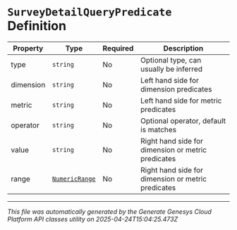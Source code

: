 # `SurveyDetailQueryPredicate` Definition

| Property | Type | Required | Description |
|----------|------|----------|-------------|
| type | `string` | No | Optional type, can usually be inferred |
| dimension | `string` | No | Left hand side for dimension predicates |
| metric | `string` | No | Left hand side for metric predicates |
| operator | `string` | No | Optional operator, default is matches |
| value | `string` | No | Right hand side for dimension or metric predicates |
| range | [`NumericRange`](numericrange-definition.md) | No | Right hand side for dimension or metric predicates |

---

*This file was automatically generated by the Generate Genesys Cloud Platform API classes utility on 2025-04-24T15:04:25.473Z*